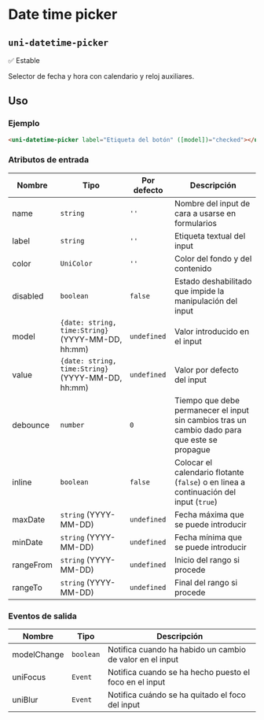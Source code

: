 Date time picker
===================
`uni-datetime-picker`
---
:white_check_mark: Estable

Selector de fecha y hora con calendario y reloj auxiliares.

## Uso

### Ejemplo

```html
<uni-datetime-picker label="Etiqueta del botón" ([model])="checked"></uni-datetime-picker>
```

### Atributos de entrada

| Nombre      | Tipo                                                | Por defecto | Descripción 
| ----------- | --------------------------------------------------- | ----------- | -----------
| name        | `string`                                            | `''`        | Nombre del input de cara a usarse en formularios
| label       | `string`                                            | `''`        | Etiqueta textual del input
| color       | `UniColor`                                          | `''`        | Color del fondo y del contenido
| disabled    | `boolean`                                           | `false`     | Estado deshabilitado que impide la manipulación del input
| model    | `{date: string, time:String}` (YYYY-MM-DD, hh:mm)   | `undefined` | Valor introducido en el input
| value       | `{date: string, time:String}` (YYYY-MM-DD, hh:mm)   | `undefined` | Valor por defecto del input
| debounce    | `number`                                            | `0`         | Tiempo que debe permanecer el input sin cambios tras un cambio dado para que este se propague
| inline      | `boolean`                                           | `false`     | Colocar el calendario flotante (`false`) o en linea a continuación del input (`true`)
| maxDate     | `string` (YYYY-MM-DD)                               | `undefined` | Fecha máxima que se puede introducir
| minDate     | `string` (YYYY-MM-DD)                               | `undefined` | Fecha mínima que se puede introducir
| rangeFrom   | `string` (YYYY-MM-DD)                               | `undefined` | Inicio del rango si procede
| rangeTo     | `string` (YYYY-MM-DD)                               | `undefined` | Final del rango si procede

### Eventos de salida

| Nombre          | Tipo      | Descripción
| --------------- | --------- | -----------
| modelChange  | `boolean` | Notifica cuando ha habido un cambio de valor en el input
| uniFocus        | `Event`   | Notifica cuando se ha hecho puesto el foco en el input
| uniBlur         | `Event`   | Notifica cuándo se ha quitado el foco del input

